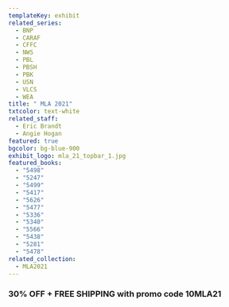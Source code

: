 ```yaml
---
templateKey: exhibit
related_series:
  - BNP
  - CARAF
  - CFFC
  - NWS
  - PBL
  - PBSH
  - PBK
  - USN
  - VLCS
  - WEA
title: " MLA 2021"
txtcolor: text-white
related_staff:
  - Eric Brandt
  - Angie Hogan
featured: true
bgcolor: bg-blue-900
exhibit_logo: mla_21_topbar_1.jpg
featured_books:
  - "5498"
  - "5247"
  - "5499"
  - "5417"
  - "5626"
  - "5477"
  - "5336"
  - "5340"
  - "5566"
  - "5438"
  - "5281"
  - "5478"
related_collection:
  - MLA2021
---
```

### 30% OFF + FREE SHIPPING with promo code 10MLA21